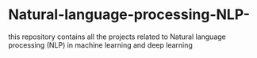 # Natural-language-processing-NLP-
this repository contains all the projects related to Natural language processing (NLP) in machine learning and deep learning

